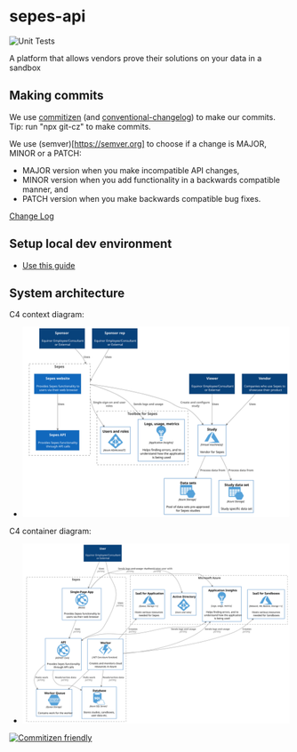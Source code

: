 # sepes-api
![Unit Tests](https://github.com/equinor/sepes-api/workflows/Unit%20Tests/badge.svg?event=push)

A platform that allows vendors prove their solutions on your data in a sandbox





## Making commits

We use [commitizen](http://commitizen.github.io/cz-cli) (and [conventional-changelog](https://github.com/conventional-changelog/conventional-changelog)) to make our commits. Tip:  run "npx git-cz" to make commits. 

We use (semver)[https://semver.org] to choose if a change is MAJOR, MINOR or a PATCH:

- MAJOR version when you make incompatible API changes,
- MINOR version when you add functionality in a backwards compatible manner, and
- PATCH version when you make backwards compatible bug fixes.

[Change Log](CHANGELOG.md)

## Setup local dev environment

- [Use this guide](./docs/developers/setup-dev-environment.md)

## System architecture

C4 context diagram:

- ![C1 model](/docs/platform/C4ContextDiagram.svg)


C4 container diagram:

- ![C2 model](/docs/platform/C4ContainerDiagram.svg)

[![Commitizen friendly](https://img.shields.io/badge/commitizen-friendly-brightgreen.svg)](http://commitizen.github.io/cz-cli/)
